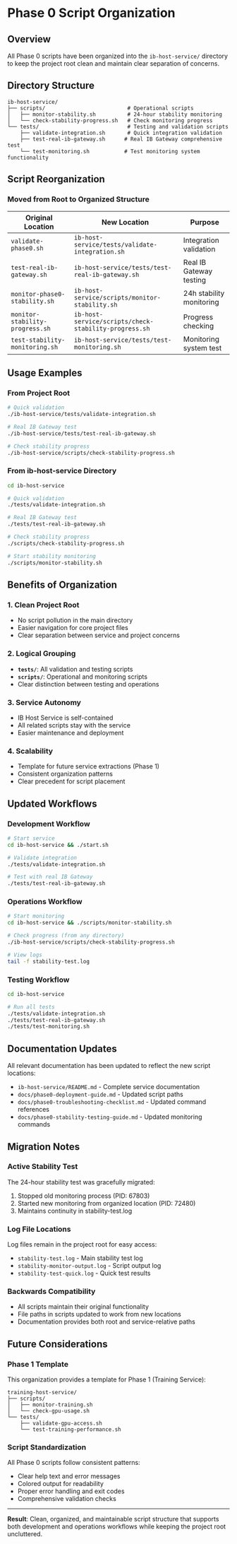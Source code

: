 # Phase 0 Script Organization

## Overview

All Phase 0 scripts have been organized into the `ib-host-service/` directory to keep the project root clean and maintain clear separation of concerns.

## Directory Structure

```
ib-host-service/
├── scripts/                          # Operational scripts
│   ├── monitor-stability.sh          # 24-hour stability monitoring
│   └── check-stability-progress.sh   # Check monitoring progress
└── tests/                            # Testing and validation scripts
    ├── validate-integration.sh       # Quick integration validation
    ├── test-real-ib-gateway.sh      # Real IB Gateway comprehensive test
    └── test-monitoring.sh           # Test monitoring system functionality
```

## Script Reorganization

### Moved from Root to Organized Structure

| Original Location | New Location | Purpose |
|------------------|--------------|---------|
| `validate-phase0.sh` | `ib-host-service/tests/validate-integration.sh` | Integration validation |
| `test-real-ib-gateway.sh` | `ib-host-service/tests/test-real-ib-gateway.sh` | Real IB Gateway testing |
| `monitor-phase0-stability.sh` | `ib-host-service/scripts/monitor-stability.sh` | 24h stability monitoring |
| `monitor-stability-progress.sh` | `ib-host-service/scripts/check-stability-progress.sh` | Progress checking |
| `test-stability-monitoring.sh` | `ib-host-service/tests/test-monitoring.sh` | Monitoring system test |

## Usage Examples

### From Project Root

```bash
# Quick validation
./ib-host-service/tests/validate-integration.sh

# Real IB Gateway test
./ib-host-service/tests/test-real-ib-gateway.sh

# Check stability progress
./ib-host-service/scripts/check-stability-progress.sh
```

### From ib-host-service Directory

```bash
cd ib-host-service

# Quick validation
./tests/validate-integration.sh

# Real IB Gateway test
./tests/test-real-ib-gateway.sh

# Check stability progress
./scripts/check-stability-progress.sh

# Start stability monitoring
./scripts/monitor-stability.sh
```

## Benefits of Organization

### 1. Clean Project Root
- No script pollution in the main directory
- Easier navigation for core project files
- Clear separation between service and project concerns

### 2. Logical Grouping
- **`tests/`**: All validation and testing scripts
- **`scripts/`**: Operational and monitoring scripts
- Clear distinction between testing and operations

### 3. Service Autonomy
- IB Host Service is self-contained
- All related scripts stay with the service
- Easier maintenance and deployment

### 4. Scalability
- Template for future service extractions (Phase 1)
- Consistent organization patterns
- Clear precedent for script placement

## Updated Workflows

### Development Workflow
```bash
# Start service
cd ib-host-service && ./start.sh

# Validate integration
./tests/validate-integration.sh

# Test with real IB Gateway
./tests/test-real-ib-gateway.sh
```

### Operations Workflow
```bash
# Start monitoring
cd ib-host-service && ./scripts/monitor-stability.sh

# Check progress (from any directory)
./ib-host-service/scripts/check-stability-progress.sh

# View logs
tail -f stability-test.log
```

### Testing Workflow
```bash
cd ib-host-service

# Run all tests
./tests/validate-integration.sh
./tests/test-real-ib-gateway.sh
./tests/test-monitoring.sh
```

## Documentation Updates

All relevant documentation has been updated to reflect the new script locations:

- `ib-host-service/README.md` - Complete service documentation
- `docs/phase0-deployment-guide.md` - Updated script paths
- `docs/phase0-troubleshooting-checklist.md` - Updated command references
- `docs/phase0-stability-testing-guide.md` - Updated monitoring commands

## Migration Notes

### Active Stability Test
The 24-hour stability test was gracefully migrated:
1. Stopped old monitoring process (PID: 67803)
2. Started new monitoring from organized location (PID: 72480)
3. Maintains continuity in stability-test.log

### Log File Locations
Log files remain in the project root for easy access:
- `stability-test.log` - Main stability test log
- `stability-monitor-output.log` - Script output log
- `stability-test-quick.log` - Quick test results

### Backwards Compatibility
- All scripts maintain their original functionality
- File paths in scripts updated to work from new locations
- Documentation provides both root and service-relative paths

## Future Considerations

### Phase 1 Template
This organization provides a template for Phase 1 (Training Service):
```
training-host-service/
├── scripts/
│   ├── monitor-training.sh
│   └── check-gpu-usage.sh
└── tests/
    ├── validate-gpu-access.sh
    └── test-training-performance.sh
```

### Script Standardization
All Phase 0 scripts follow consistent patterns:
- Clear help text and error messages
- Colored output for readability
- Proper error handling and exit codes
- Comprehensive validation checks

---

**Result**: Clean, organized, and maintainable script structure that supports both development and operations workflows while keeping the project root uncluttered.